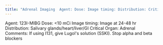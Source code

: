 ```yaml
---
title: "Adrenal Imaging  Agent: Dose: Image timing: Distribution: Critical Organ: Comments:"
---
```

Agent: 123I-MIBG 
Dose: &lt;10 mCi 
Image timing: Image at 24-48 hr 
Distribution: Salivary glands/heart/liver/GI 
Critical Organ: Adrenal 
Comments: If using I131, give Lugol's solution (SSKI). Stop alpha and beta blockers

